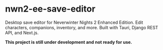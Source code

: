 # nwn2-ee-save-editor
  Desktop save editor for Neverwinter Nights 2 Enhanced Edition. Edit characters, companions,   inventory, and more. Built with Tauri, Django REST API, and Next.js.

**This project is still under development and not ready for use.**
